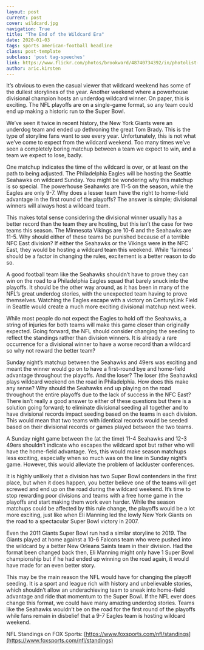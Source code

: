 ```yaml
---
layout: post
current: post
cover: wildcard.jpg
navigation: True
title: "The End of the Wildcard Era"
date: 2020-01-03
tags: sports american-football headline
class: post-template
subclass: 'post tag-speeches'
link: https://www.flickr.com/photos/brookward/48740734392/in/photolist-2hg41ew-2hQRZZX-2hPZUDT-2hPndjW-2hPuBdU-2hQ3kXt-2hPKVim-2hQ3p6g-2hPQy4A-2hPFp8D-2hPvGEt-2hPqEC5-2gPZF1b-2hQ4vyL-2hPPYtQ-2hPEqRE-2hPxH9P-2hPmWos-2hQ1MyZ-2hQ1YKK-2hPyNjD-2hPDXnT-2hPhfxd-2hPLHhq-2hPvEy9-2hPD9TV-2hQeWCT-2hPZJoY-2hPRez5-2hQbykn-2hPQ6zo-2hPE6UG-2hPphKz-2hPBHGX-2hPYBjV-2hPNsqF-2hPqhda-2hPR9tT-2hPvsJN-2hPCTkY-2hQ3adX-2hPNKns-2hPUJXr-2hPKWyb-2hPwWTQ-2hPByGT-2hPyv7q-2hPobNG-2hPvyg7-2hPnvG1
author: aric.kirsten
---
```

It’s obvious to even the casual viewer that wildcard weekend has some of the dullest storylines of the year. Another weekend where a powerhouse divisional champion hosts an underdog wildcard winner. On paper, this is exciting. The NFL playoffs are on a single-game format, so any team could end up making a historic run to the Super Bowl.

  

We’ve seen it twice in recent history, the New York Giants were an underdog team and ended up dethroning the great Tom Brady. This is the type of storyline fans want to see every year. Unfortunately, this is not what we’ve come to expect from the wildcard weekend. Too many times we’ve seen a completely boring matchup between a team we expect to win, and a team we expect to lose, badly.

  

One matchup indicates the time of the wildcard is over, or at least on the path to being adjusted. The Philadelphia Eagles will be hosting the Seattle Seahawks on wildcard Sunday. You might be wondering why this matchup is so special. The powerhouse Seahawks are 11-5 on the season, while the Eagles are only 9-7. Why does a lesser team have the right to home-field advantage in the first round of the playoffs? The answer is simple; divisional winners will always host a wildcard team.

  

This makes total sense considering the divisional winner usually has a better record than the team they are hosting, but this isn’t the case for two teams this season. The Minnesota Vikings are 10-6 and the Seahawks are 11-5. Why should either of these teams be punished because of a terrible NFC East division? If either the Seahawks or the Vikings were in the NFC East, they would be hosting a wildcard team this weekend. While ‘fairness’ should be a factor in changing the rules, excitement is a better reason to do so.

  

A good football team like the Seahawks shouldn’t have to prove they can win on the road to a Philadelphia Eagles squad that barely snuck into the playoffs. It should be the other way around, as it has been in many of the NFL’s great underdog stories, with the unexpected team having to prove themselves. Watching the Eagles escape with a victory on CenturyLink Field in Seattle would create a much more exciting divisional matchup next week.

  

While most people do not expect the Eagles to hold off the Seahawks, a string of injuries for both teams will make this game closer than originally expected. Going forward, the NFL should consider changing the seeding to reflect the standings rather than division winners. It is already a rare occurrence for a divisional winner to have a worse record than a wildcard so why not reward the better team?

  

Sunday night’s matchup between the Seahawks and 49ers was exciting and meant the winner would go on to have a first-round bye and home-field advantage throughout the playoffs. And the loser? The loser (the Seahawks) plays wildcard weekend on the road in Philadelphia. How does this make any sense? Why should the Seahawks end up playing on the road throughout the entire playoffs due to the lack of success in the NFC East? There isn’t really a good answer to either of these questions but there is a solution going forward; to eliminate divisional seeding all together and to have divisional records impact seeding based on the teams in each division. This would mean that two teams with identical records would be seeded based on their divisional records or games played between the two teams.

  

A Sunday night game between the (at the time) 11-4 Seahawks and 12-3 49ers shouldn’t indicate who escapes the wildcard spot but rather who will have the home-field advantage. Yes, this would make season matchups less exciting, especially when so much was on the line in Sunday night’s game. However, this would alleviate the problem of lackluster conferences.

  

It is highly unlikely that a division has two Super Bowl contenders in the first place, but when it does happen, you better believe one of the teams will get screwed and end up on the road during the wildcard weekend. It’s time to stop rewarding poor divisions and teams with a free home game in the playoffs and start making them work even harder. While the season matchups could be affected by this rule change, the playoffs would be a lot more exciting, just like when Eli Manning led the lowly New York Giants on the road to a spectacular Super Bowl victory in 2007.

  

Even the 2011 Giants Super Bowl run had a similar storyline to 2019. The Giants played at home against a 10-6 Falcons team who were pushed into the wildcard by a better New Orleans Saints team in their division. Had the format been changed back then, Eli Manning might only have 1 Super Bowl championship but if he had ended up winning on the road again, it would have made for an even better story.

  

This may be the main reason the NFL would have for changing the playoff seeding. It is a sport and league rich with history and unbelievable stories, which shouldn’t allow an underachieving team to sneak into home-field advantage and ride that momentum to the Super Bowl. If the NFL ever does change this format, we could have many amazing underdog stories. Teams like the Seahawks wouldn’t be on the road for the first round of the playoffs while fans remain in disbelief that a 9-7 Eagles team is hosting wildcard weekend.

  
NFL Standings on FOX Sports: [https://www.foxsports.com/nfl/standings](https://www.foxsports.com/nfl/standings)
